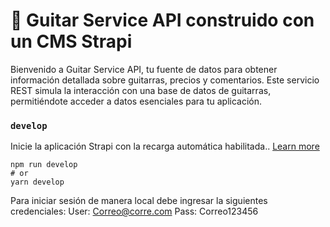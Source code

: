 # 🎸 Guitar Service API construido con un CMS Strapi

Bienvenido a Guitar Service API, tu fuente de datos para obtener información detallada sobre guitarras, precios y comentarios. Este servicio REST simula la interacción con una base de datos de guitarras, permitiéndote acceder a datos esenciales para tu aplicación.

### `develop`

Inicie la aplicación Strapi con la recarga automática habilitada.. [Learn more](https://docs.strapi.io/dev-docs/cli#strapi-develop)

```
npm run develop
# or
yarn develop
```

Para iniciar sesión de manera local debe ingresar la siguientes credenciales:
User: Correo@corre.com
Pass: Correo123456


